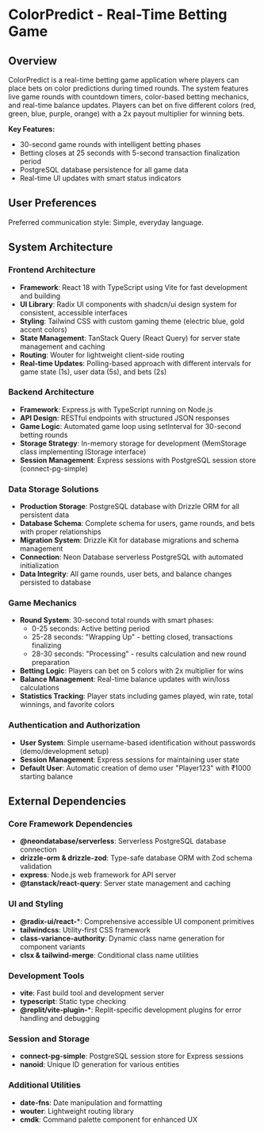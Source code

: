 # ColorPredict - Real-Time Betting Game

## Overview

ColorPredict is a real-time betting game application where players can place bets on color predictions during timed rounds. The system features live game rounds with countdown timers, color-based betting mechanics, and real-time balance updates. Players can bet on five different colors (red, green, blue, purple, orange) with a 2x payout multiplier for winning bets.

**Key Features:**
- 30-second game rounds with intelligent betting phases
- Betting closes at 25 seconds with 5-second transaction finalization period
- PostgreSQL database persistence for all game data
- Real-time UI updates with smart status indicators

## User Preferences

Preferred communication style: Simple, everyday language.

## System Architecture

### Frontend Architecture
- **Framework**: React 18 with TypeScript using Vite for fast development and building
- **UI Library**: Radix UI components with shadcn/ui design system for consistent, accessible interfaces
- **Styling**: Tailwind CSS with custom gaming theme (electric blue, gold accent colors)
- **State Management**: TanStack Query (React Query) for server state management and caching
- **Routing**: Wouter for lightweight client-side routing
- **Real-time Updates**: Polling-based approach with different intervals for game state (1s), user data (5s), and bets (2s)

### Backend Architecture
- **Framework**: Express.js with TypeScript running on Node.js
- **API Design**: RESTful endpoints with structured JSON responses
- **Game Logic**: Automated game loop using setInterval for 30-second betting rounds
- **Storage Strategy**: In-memory storage for development (MemStorage class implementing IStorage interface)
- **Session Management**: Express sessions with PostgreSQL session store (connect-pg-simple)

### Data Storage Solutions
- **Production Storage**: PostgreSQL database with Drizzle ORM for all persistent data
- **Database Schema**: Complete schema for users, game rounds, and bets with proper relationships
- **Migration System**: Drizzle Kit for database migrations and schema management  
- **Connection**: Neon Database serverless PostgreSQL with automated initialization
- **Data Integrity**: All game rounds, user bets, and balance changes persisted to database

### Game Mechanics
- **Round System**: 30-second total rounds with smart phases:
  - 0-25 seconds: Active betting period
  - 25-28 seconds: "Wrapping Up" - betting closed, transactions finalizing
  - 28-30 seconds: "Processing" - results calculation and new round preparation
- **Betting Logic**: Players can bet on 5 colors with 2x multiplier for wins
- **Balance Management**: Real-time balance updates with win/loss calculations
- **Statistics Tracking**: Player stats including games played, win rate, total winnings, and favorite colors

### Authentication and Authorization
- **User System**: Simple username-based identification without passwords (demo/development setup)
- **Session Management**: Express sessions for maintaining user state
- **Default User**: Automatic creation of demo user "Player123" with ₹1000 starting balance

## External Dependencies

### Core Framework Dependencies
- **@neondatabase/serverless**: Serverless PostgreSQL database connection
- **drizzle-orm & drizzle-zod**: Type-safe database ORM with Zod schema validation
- **express**: Node.js web framework for API server
- **@tanstack/react-query**: Server state management and caching

### UI and Styling
- **@radix-ui/react-***: Comprehensive accessible UI component primitives
- **tailwindcss**: Utility-first CSS framework
- **class-variance-authority**: Dynamic class name generation for component variants
- **clsx & tailwind-merge**: Conditional class name utilities

### Development Tools
- **vite**: Fast build tool and development server
- **typescript**: Static type checking
- **@replit/vite-plugin-***: Replit-specific development plugins for error handling and debugging

### Session and Storage
- **connect-pg-simple**: PostgreSQL session store for Express sessions
- **nanoid**: Unique ID generation for various entities

### Additional Utilities
- **date-fns**: Date manipulation and formatting
- **wouter**: Lightweight routing library
- **cmdk**: Command palette component for enhanced UX
